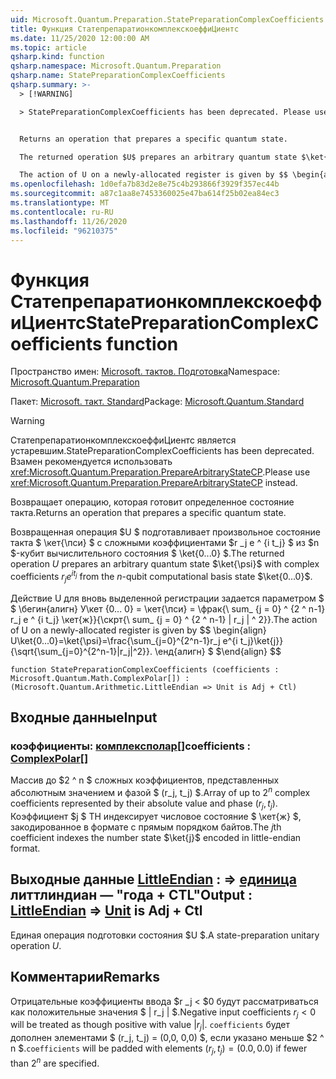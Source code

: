 ```yaml
---
uid: Microsoft.Quantum.Preparation.StatePreparationComplexCoefficients
title: Функция СтатепрепаратионкомплекскоеффиЦиентс
ms.date: 11/25/2020 12:00:00 AM
ms.topic: article
qsharp.kind: function
qsharp.namespace: Microsoft.Quantum.Preparation
qsharp.name: StatePreparationComplexCoefficients
qsharp.summary: >-
  > [!WARNING]

  > StatePreparationComplexCoefficients has been deprecated. Please use <xref:Microsoft.Quantum.Preparation.PrepareArbitraryStateCP> instead.


  Returns an operation that prepares a specific quantum state.

  The returned operation $U$ prepares an arbitrary quantum state $\ket{\psi}$ with complex coefficients $r_j e^{i t_j}$ from the $n$-qubit computational basis state $\ket{0...0}$.

  The action of U on a newly-allocated register is given by $$ \begin{align} U\ket{0...0}=\ket{\psi}=\frac{\sum_{j=0}^{2^n-1}r_j e^{i t_j}\ket{j}}{\sqrt{\sum_{j=0}^{2^n-1}|r_j|^2}}. \end{align} $$
ms.openlocfilehash: 1d0efa7b83d2e8e75c4b293866f3929f357ec44b
ms.sourcegitcommit: a87c1aa8e7453360025e47ba614f25b02ea84ec3
ms.translationtype: MT
ms.contentlocale: ru-RU
ms.lasthandoff: 11/26/2020
ms.locfileid: "96210375"
---
```

# <a name="statepreparationcomplexcoefficients-function"></a><span data-ttu-id="3cc4c-102">Функция СтатепрепаратионкомплекскоеффиЦиентс</span><span class="sxs-lookup"><span data-stu-id="3cc4c-102">StatePreparationComplexCoefficients function</span></span>

<span data-ttu-id="3cc4c-103">Пространство имен: [Microsoft. тактов. Подготовка](xref:Microsoft.Quantum.Preparation)</span><span class="sxs-lookup"><span data-stu-id="3cc4c-103">Namespace: [Microsoft.Quantum.Preparation](xref:Microsoft.Quantum.Preparation)</span></span>

<span data-ttu-id="3cc4c-104">Пакет: [Microsoft. такт. Standard](https://nuget.org/packages/Microsoft.Quantum.Standard)</span><span class="sxs-lookup"><span data-stu-id="3cc4c-104">Package: [Microsoft.Quantum.Standard](https://nuget.org/packages/Microsoft.Quantum.Standard)</span></span>


> [!WARNING]
> <span data-ttu-id="3cc4c-105">СтатепрепаратионкомплекскоеффиЦиентс является устаревшим.</span><span class="sxs-lookup"><span data-stu-id="3cc4c-105">StatePreparationComplexCoefficients has been deprecated.</span></span> <span data-ttu-id="3cc4c-106">Взамен рекомендуется использовать <xref:Microsoft.Quantum.Preparation.PrepareArbitraryStateCP>.</span><span class="sxs-lookup"><span data-stu-id="3cc4c-106">Please use <xref:Microsoft.Quantum.Preparation.PrepareArbitraryStateCP> instead.</span></span>

<span data-ttu-id="3cc4c-107">Возвращает операцию, которая готовит определенное состояние такта.</span><span class="sxs-lookup"><span data-stu-id="3cc4c-107">Returns an operation that prepares a specific quantum state.</span></span>

<span data-ttu-id="3cc4c-108">Возвращенная операция $U $ подготавливает произвольное состояние такта $ \кет{\пси} $ с сложными коэффициентами $r _j e ^ {i t_j} $ из $n $-кубит вычислительного состояния $ \ket{0...0} $.</span><span class="sxs-lookup"><span data-stu-id="3cc4c-108">The returned operation $U$ prepares an arbitrary quantum state $\ket{\psi}$ with complex coefficients $r_j e^{i t_j}$ from the $n$-qubit computational basis state $\ket{0...0}$.</span></span>

<span data-ttu-id="3cc4c-109">Действие U для вновь выделенной регистрации задается параметром $ $ \бегин{алигн} У\кет {0... 0} = \кет{\пси} = \фрак{\ sum_ {j = 0} ^ {2 ^ n-1} r_j e ^ {i t_j} \кет{ж}}{\скрт{\ sum_ {j = 0} ^ {2 ^ n-1} | r_j | ^ 2}}.</span><span class="sxs-lookup"><span data-stu-id="3cc4c-109">The action of U on a newly-allocated register is given by $$ \begin{align} U\ket{0...0}=\ket{\psi}=\frac{\sum_{j=0}^{2^n-1}r_j e^{i t_j}\ket{j}}{\sqrt{\sum_{j=0}^{2^n-1}|r_j|^2}}.</span></span>
<span data-ttu-id="3cc4c-110">\енд{алигн} $ $</span><span class="sxs-lookup"><span data-stu-id="3cc4c-110">\end{align} $$</span></span>

```qsharp
function StatePreparationComplexCoefficients (coefficients : Microsoft.Quantum.Math.ComplexPolar[]) : (Microsoft.Quantum.Arithmetic.LittleEndian => Unit is Adj + Ctl)
```


## <a name="input"></a><span data-ttu-id="3cc4c-111">Входные данные</span><span class="sxs-lookup"><span data-stu-id="3cc4c-111">Input</span></span>

### <a name="coefficients--complexpolar"></a><span data-ttu-id="3cc4c-112">коэффициенты: [комплексполар](xref:Microsoft.Quantum.Math.ComplexPolar)[]</span><span class="sxs-lookup"><span data-stu-id="3cc4c-112">coefficients : [ComplexPolar](xref:Microsoft.Quantum.Math.ComplexPolar)[]</span></span>

<span data-ttu-id="3cc4c-113">Массив до $2 ^ n $ сложных коэффициентов, представленных абсолютным значением и фазой $ (r_j, t_j) $.</span><span class="sxs-lookup"><span data-stu-id="3cc4c-113">Array of up to $2^n$ complex coefficients represented by their absolute value and phase $(r_j, t_j)$.</span></span> <span data-ttu-id="3cc4c-114">Коэффициент $j $ TH индексирует числовое состояние $ \кет{ж} $, закодированное в формате с прямым порядком байтов.</span><span class="sxs-lookup"><span data-stu-id="3cc4c-114">The $j$th coefficient indexes the number state $\ket{j}$ encoded in little-endian format.</span></span>



## <a name="output--littleendian--unit--is-adj--ctl"></a><span data-ttu-id="3cc4c-115">Выходные данные [LittleEndian](xref:Microsoft.Quantum.Arithmetic.LittleEndian) : => [единица](xref:microsoft.quantum.lang-ref.unit) литтлиндиан — "года + CTL"</span><span class="sxs-lookup"><span data-stu-id="3cc4c-115">Output : [LittleEndian](xref:Microsoft.Quantum.Arithmetic.LittleEndian) => [Unit](xref:microsoft.quantum.lang-ref.unit)  is Adj + Ctl</span></span>

<span data-ttu-id="3cc4c-116">Единая операция подготовки состояния $U $.</span><span class="sxs-lookup"><span data-stu-id="3cc4c-116">A state-preparation unitary operation $U$.</span></span>

## <a name="remarks"></a><span data-ttu-id="3cc4c-117">Комментарии</span><span class="sxs-lookup"><span data-stu-id="3cc4c-117">Remarks</span></span>

<span data-ttu-id="3cc4c-118">Отрицательные коэффициенты ввода $r _j < $0 будут рассматриваться как положительные значения $ | r_j | $.</span><span class="sxs-lookup"><span data-stu-id="3cc4c-118">Negative input coefficients $r_j < 0$ will be treated as though positive with value $|r_j|$.</span></span> <span data-ttu-id="3cc4c-119">`coefficients` будет дополнен элементами $ (r_j, t_j) = (0,0, 0,0) $, если указано меньше $2 ^ n $.</span><span class="sxs-lookup"><span data-stu-id="3cc4c-119">`coefficients` will be padded with elements $(r_j, t_j) = (0.0, 0.0)$ if fewer than $2^n$ are specified.</span></span>